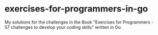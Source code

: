# exercises-for-programmers-in-go
My solutions for the challenges in the Book "Exercises for Programmers - 57 challenges to develop your coding skills" written in Go.
